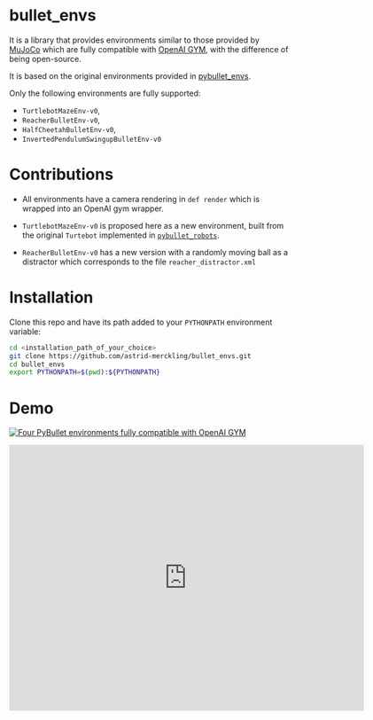 

# bullet_envs

It is a library that provides environments similar to those provided by [MuJoCo](http://citeseerx.ist.psu.edu/viewdoc/download?doi=10.1.1.296.6848&rep=rep1&type=pdf) which are fully compatible with [OpenAI GYM](https://arxiv.org/abs/1606.01540), with the difference of being open-source.

It is based on the original environments provided in [pybullet_envs](https://github.com/bulletphysics/bullet3/tree/master/examples/pybullet/gym/pybullet_envs).


Only the following environments are fully supported:
* `TurtlebotMazeEnv-v0`,
* `ReacherBulletEnv-v0`,
* `HalfCheetahBulletEnv-v0`,
* `InvertedPendulumSwingupBulletEnv-v0`

# Contributions

* All environments have a camera rendering in `def render` which is wrapped into an OpenAI gym wrapper.

* `TurtlebotMazeEnv-v0` is proposed here as a new environment, built from the original `Turtebot` implemented in [`pybullet_robots`](https://github.com/erwincoumans/pybullet_robots).

* `ReacherBulletEnv-v0` has a new version with a randomly moving ball as a distractor which corresponds to the file `reacher_distractor.xml`


# Installation


Clone this repo and have its path added to your `PYTHONPATH` environment variable:
```bash
cd <installation_path_of_your_choice>
git clone https://github.com/astrid-merckling/bullet_envs.git
cd bullet_envs
export PYTHONPATH=$(pwd):${PYTHONPATH}
```



# Demo


[![Four PyBullet environments fully compatible with OpenAI GYM](https://img.youtube.com/vi/cbuaNd3Rm1w/maxresdefault.jpg)](https://youtu.be/cbuaNd3Rm1w)


<!--  <iframe src="https://www.youtube.com/embed/cbuaNd3Rm1w?autoplay=1" style="position: absolute; top: 0; left: 0; width: 100%; height: 100%; border:0;" allowfullscreen title="YouTube Video"></iframe> -->




<iframe
    width="640"
    height="480"
    src="https://www.youtube.com/embed/cbuaNd3Rm1w"
    frameborder="0"
    allow="autoplay; encrypted-media"
    allowfullscreen
>
</iframe>